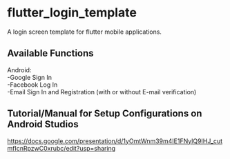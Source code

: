 # flutter_login_template

A login screen template for flutter mobile applications.</br>

## Available Functions

Android:</br>
-Google Sign In</br>
-Facebook Log In</br>
-Email Sign In and Registration (with or without E-mail verification)</br>

## Tutorial/Manual for Setup Configurations on Android Studios

https://docs.google.com/presentation/d/1yOmtWnm39m4IE1FNylQ9IHJ_cutmfIcnRpzwC0xrubc/edit?usp=sharing</br>

